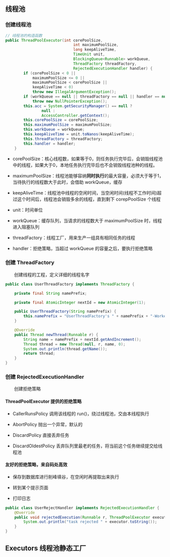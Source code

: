 ## 线程池

### 创建线程池
```java
// 线程池的构造函数
public ThreadPoolExecutor(int corePoolSize,
                              int maximumPoolSize,
                              long keepAliveTime,
                              TimeUnit unit,
                              BlockingQueue<Runnable> workQueue,
                              ThreadFactory threadFactory,
                              RejectedExecutionHandler handler) {
        if (corePoolSize < 0 ||
            maximumPoolSize <= 0 ||
            maximumPoolSize < corePoolSize ||
            keepAliveTime < 0)
            throw new IllegalArgumentException();
        if (workQueue == null || threadFactory == null || handler == null)
            throw new NullPointerException();
        this.acc = System.getSecurityManager() == null ?
                null :
                AccessController.getContext();
        this.corePoolSize = corePoolSize;
        this.maximumPoolSize = maximumPoolSize;
        this.workQueue = workQueue;
        this.keepAliveTime = unit.toNanos(keepAliveTime);
        this.threadFactory = threadFactory;
        this.handler = handler;
    }
```

- corePoolSize：核心线程数，如果等于0，则任务执行完毕后，会销毁线程池中的线程，如果大于0，本地任务执行完毕后也不会销毁线程池种的线程。

- maximumPoolSize：线程池能够容纳**同时执行**的最大容量，必须大于等于1，当待执行的线程数大于此时，会借助 workQueue，缓存

- keepAliveTime：线程池中线程的空闲时间，当空闲时间(线程不工作时间)超过这个时间后，线程池会销毁多余的线程，直到剩下 corepPoolSize 个线程

- unit：时间单位

- workQueue：缓存队列，当请求的线程数大于 maximumPoolSize 时，线程进入阻塞队列

- threadFactory：线程工厂，用来生产一组具有相同任务的线程

- handler：拒绝策略，当超过 workQueue 的容量之后，要执行拒绝策略

### 创建 ThreadFactory
&emsp;&emsp;创建线程的工程，定义详细的线程名字
```java
public class UserThreadFactory implements ThreadFactory {

    private final String namePrefix;

    private final AtomicInteger nextId = new AtomicInteger(1);

    public UserThreadFactory(String namePrefix) {
        this.namePrefix = "UserThreadFactory's " + namePrefix + "-Worker-";
    }

    @Override
    public Thread newThread(Runnable r) {
        String name = namePrefix + nextId.getAndIncrement();
        Thread thread = new Thread(null, r, name, 0);
        System.out.println(thread.getName());
        return thread;
    }
}
```

### 创建 RejectedExecutionHandler
&emsp;&emsp;创建拒绝策略

#### ThreadPoolExecutor 提供的拒绝策略

- CallerRunsPolicy 调用该线程的 run()，绕过线程池，交由本线程执行
 
- AbortPolicy 抛出一个异常，默认的

- DiscardPolicy 直接丢弃任务

- DiscardOldestPolicy 丢弃队列里最老的任务，将当前这个任务继续提交给线程池

#### 友好的拒绝策略，来自码处高效
- 保存到数据库进行削峰填谷，在空闲时再提取出来执行

- 转到某个提示页面

- 打印日志

```java
public class UserRejectHandler implements RejectedExecutionHandler {
    @Override
    public void rejectedExecution(Runnable r, ThreadPoolExecutor executor) {
        System.out.println("task rejected " + executor.toString());
    }
}
```


## Executors 线程池静态工厂



